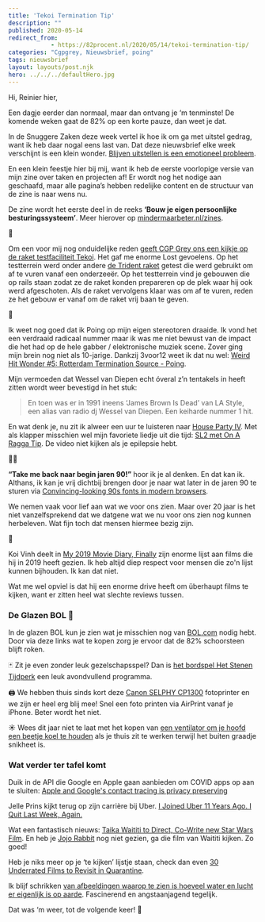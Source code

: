 ```yaml
---
title: 'Tekoi Termination Tip'
description: ""
published: 2020-05-14
redirect_from: 
            - https://82procent.nl/2020/05/14/tekoi-termination-tip/
categories: "Cgpgrey, Nieuwsbrief, poing"
tags: nieuwsbrief	
layout: layouts/post.njk
hero: ../../../defaultHero.jpg
---
```

<!-- wp:paragraph -->

Hi, Reinier hier,

<!-- /wp:paragraph -->

<!-- wp:paragraph -->

Een dagje eerder dan normaal, maar dan ontvang je ‘m tenminste! De komende weken gaat de 82% op een korte pauze, dan weet je dat.

<!-- /wp:paragraph -->

<!-- wp:paragraph -->

In de Snuggere Zaken deze week vertel ik hoe ik om ga met uitstel gedrag, want ik heb daar nogal eens last van. Dat deze nieuwsbrief elke week verschijnt is een klein wonder. [Blijven uitstellen is een emotioneel probleem](https://www.snuggerezaken.nl/27).

<!-- /wp:paragraph -->

<!-- wp:paragraph -->

En een klein feestje hier bij mij, want ik heb de eerste voorlopige versie van mijn zine over taken en projecten af! Er wordt nog het nodige aan geschaafd, maar alle pagina’s hebben redelijke content en de structuur van de zine is naar wens nu.

<!-- /wp:paragraph -->

<!-- wp:paragraph -->

De zine wordt het eerste deel in de reeks **‘Bouw je eigen persoonlijke besturingssysteem’**. Meer hierover op [mindermaarbeter.nl/zines](https://mindermaarbeter.nl/zines).

<!-- /wp:paragraph -->

<!-- wp:paragraph -->

🚀

<!-- /wp:paragraph -->

<!-- wp:paragraph -->

Om een voor mij nog onduidelijke reden [geeft CGP Grey ons een kijkje op de raket testfaciliteit Tekoi](https://www.youtube.com/watch?v=ABMV4wXx6Xo). Het gaf me enorme Lost gevoelens. Op het testterrein werd onder andere [de Trident raket](https://fas.org/nuke/guide/usa/slbm/c-4.htm) getest die werd gebruikt om af te vuren vanaf een onderzeeër. Op het testterrein vind je gebouwen die op rails staan zodat ze de raket konden prepareren op de plek waar hij ook werd afgeschoten. Als de raket vervolgens klaar was om af te vuren, reden ze het gebouw er vanaf om de raket vrij baan te geven.

<!-- /wp:paragraph -->

<!-- wp:paragraph -->

🕺

<!-- /wp:paragraph -->

<!-- wp:paragraph -->

Ik weet nog goed dat ik Poing op mijn eigen stereotoren draaide. Ik vond het een verdraaid radicaal nummer maar ik was me niet bewust van de impact die het had op de hele gabber / elektronische muziek scene. Zover ging mijn brein nog niet als 10-jarige. Dankzij 3voor12 weet ik dat nu wel: [Weird Hit Wonder #5: Rotterdam Termination Source - Poing](https://3voor12.vpro.nl/artikelen/overzicht/2020/Weird-Hit-Wonder/Weird-Hit-Wonder--5--Rotterdam-Termination-Source---Poing.html).

<!-- /wp:paragraph -->

<!-- wp:paragraph -->

Mijn vermoeden dat Wessel van Diepen echt óveral z’n tentakels in heeft zitten wordt weer bevestigd in het stuk:

<!-- /wp:paragraph -->

<!-- wp:quote -->

> En toen was er in 1991 ineens ‘James Brown Is Dead’ van LA Style, een alias van radio dj Wessel van Diepen. Een keiharde nummer 1 hit.

<!-- /wp:quote -->

<!-- wp:paragraph -->

En wat denk je, nu zit ik alweer een uur te luisteren naar [House Party IV](https://www.youtube.com/watch?v=ikLZeNEXQQg&feature=emb_title). Met als klapper misschien wel mijn favoriete liedje uit die tijd: [SL2 met On A Ragga Tip](https://www.youtube.com/watch?v=gXCN1DhHTZA). De video niet kijken als je epilepsie hebt.

<!-- /wp:paragraph -->

<!-- wp:paragraph -->

👨‍💻

<!-- /wp:paragraph -->

<!-- wp:paragraph -->

**“Take me back naar begin jaren 90!”** hoor ik je al denken. En dat kan ik. Althans, ik kan je vrij dichtbij brengen door je naar wat later in de jaren 90 te sturen via [Convincing-looking 90s fonts in modern browsers](https://vistaserv.net/blog/90s-fonts-modern-browsers).

<!-- /wp:paragraph -->

<!-- wp:paragraph -->

We nemen vaak voor lief aan wat we voor ons zien. Maar over 20 jaar is het niet vanzelfsprekend dat we datgene wat we nu voor ons zien nog kunnen herbeleven. Wat fijn toch dat mensen hiermee bezig zijn.

<!-- /wp:paragraph -->

<!-- wp:paragraph -->

🎥

<!-- /wp:paragraph -->

<!-- wp:paragraph -->

Koi Vinh deelt in [My 2019 Movie Diary, Finally](https://www.subtraction.com/2020/05/09/my-2019-movie-diary/) zijn enorme lijst aan films die hij in 2019 heeft gezien. Ik heb altijd diep respect voor mensen die zo'n lijst kunnen bijhouden. Ik kan dat niet.

<!-- /wp:paragraph -->

<!-- wp:paragraph -->

Wat me wel opviel is dat hij een enorme drive heeft om überhaupt films te kijken, want er zitten heel wat slechte reviews tussen.

<!-- /wp:paragraph -->

<!-- wp:heading {"level":3} -->

### De Glazen BOL 🔮

<!-- /wp:heading -->

<!-- wp:paragraph -->

In de glazen BOL kun je zien wat je misschien nog van [BOL.com](https://partner.bol.com/click/click?p=2&t=url&s=1066120&f=TXL&url=https%3A%2F%2Fwww.bol.com%2Fnl%2F&name=de%20winkel%20van%20ons%20allemaal) nodig hebt. Door via deze links wat te kopen zorg je ervoor dat de 82% schoorsteen blijft roken.

<!-- /wp:paragraph -->

<!-- wp:paragraph -->

🃏 Zit je even zonder leuk gezelschapsspel? Dan is [het bordspel Het Stenen Tijdperk](https://partner.bol.com/click/click?p=2&t=url&s=1066120&f=TXL&url=https%3A%2F%2Fwww.bol.com%2Fnl%2Fp%2Fhet-stenen-tijdperk-bordspel%2F1004004006487394%2F&name=Het%20Stenen%20Tijdperk) een leuk avondvullend programma.

<!-- /wp:paragraph -->

<!-- wp:paragraph -->

🖨 We hebben thuis sinds kort deze [Canon SELPHY CP1300](https://partner.bol.com/click/click?p=2&t=url&s=1066120&f=TXL&url=https%3A%2F%2Fwww.bol.com%2Fnl%2Fp%2Fcanon-selphy-cp1300-draadloze-fotoprinter-zwart%2F9200000081368026%2F&name=Canon%20SELPHY%20CP1300) fotoprinter en we zijn er heel erg blij mee! Snel een foto printen via AirPrint vanaf je iPhone. Beter wordt het niet.

<!-- /wp:paragraph -->

<!-- wp:paragraph -->

☀️ Wees dit jaar niet te laat met het kopen van [een ventilator om je hoofd een beetje koel te houden](https://partner.bol.com/click/click?p=2&t=url&s=1066120&f=TXL&url=https%3A%2F%2Fwww.bol.com%2Fnl%2Fp%2Fhoneywell-ht900e-vloerventilator-zwart%2F9000000011225124%2F&name=Honeywell%20HT900E) als je thuis zit te werken terwijl het buiten graadje snikheet is.

<!-- /wp:paragraph -->

<!-- wp:heading {"level":3} -->

### Wat verder ter tafel komt

<!-- /wp:heading -->

<!-- wp:paragraph -->

Duik in de API die Google en Apple gaan aanbieden om COVID apps op aan te sluiten: [Apple and Google's contact tracing is privacy preserving](https://blog.1password.com/contact-tracing/)

<!-- /wp:paragraph -->

<!-- wp:paragraph -->

Jelle Prins kijkt terug op zijn carrière bij Uber. [I Joined Uber 11 Years Ago. I Quit Last Week, Again.](https://onezero.medium.com/uber-5e892bdaa2c9)

<!-- /wp:paragraph -->

<!-- wp:paragraph -->

Wat een fantastisch nieuws: [Taika Waititi to Direct, Co-Write new Star Wars Film](https://www.starwars.com/news/taika-waititi-announce). En heb je [Jojo Rabbit](https://www.imdb.com/title/tt2584384/) nog niet gezien, ga die film van Waititi kijken. Zo goed!

<!-- /wp:paragraph -->

<!-- wp:paragraph -->

Heb je niks meer op je ‘te kijken’ lijstje staan, check dan even [30 Underrated Films to Revisit in Quarantine](https://www.theatlantic.com/culture/archive/2020/04/30-underrated-films-watch-quarantine/609784/).

<!-- /wp:paragraph -->

<!-- wp:paragraph -->

Ik blijf schrikken [van afbeeldingen waarop te zien is hoeveel water en lucht er eigenlijk is op aarde](https://ourplnt.com/water-air-earth/). Fascinerend en angstaanjagend tegelijk.

<!-- /wp:paragraph -->

<!-- wp:paragraph -->

Dat was ‘m weer, tot de volgende keer! 👋

<!-- /wp:paragraph -->

<!-- wp:block {"ref":214} /-->
